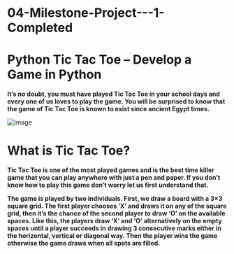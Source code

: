 # 04-Milestone-Project---1-Completed

# Python Tic Tac Toe – Develop a Game in Python
**It’s no doubt, you must have played Tic Tac Toe in your school days and every one of us loves to play the game. You will be surprised to know that the game of Tic Tac Toe is known to exist since ancient Egypt times.**

![image](https://user-images.githubusercontent.com/74303124/148491637-54303e6e-eaa0-45ca-aea0-3468382eacb1.png)


# What is Tic Tac Toe?
**Tic Tac Toe is one of the most played games and is the best time killer game that you can play anywhere with just a pen and paper. If you don’t know how to play this game don’t worry let us first understand that.**

**The game is played by two individuals. First, we draw a board with a 3×3 square grid. The first player chooses ‘X’ and draws it on any of the square grid, then it’s the chance of the second player to draw ‘O’ on the available spaces. Like this, the players draw ‘X’ and ‘O’ alternatively on the empty spaces until a player succeeds in drawing 3 consecutive marks either in the horizontal, vertical or diagonal way. Then the player wins the game otherwise the game draws when all spots are filled.**
